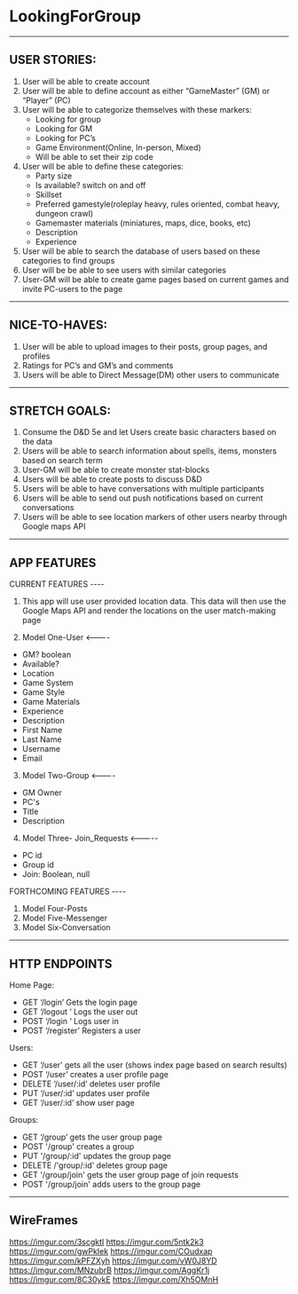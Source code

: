 # LookingForGroup

------------
USER STORIES:
------------
1. User will be able to create account
2. User will be able to define account as either “GameMaster” (GM) or “Player” (PC)
3. User will be able to categorize themselves with these markers:
    - Looking for group
    - Looking for GM 
    - Looking for PC’s
    - Game Environment(Online, In-person, Mixed)
    - Will be able to set their zip code
4. User will be able to define these categories:
    - Party size
    - Is available? switch on and off
    - Skillset
    - Preferred gamestyle(roleplay heavy, rules oriented, combat heavy, dungeon crawl)
    - Gamemaster materials (miniatures, maps, dice, books, etc)
    - Description
    - Experience
5. User will be able to search the database of users based on these categories to find groups
6. User will be be able to see users with similar categories
7. User-GM will be able to create game pages based on current games and invite PC-users to the page

------------
NICE-TO-HAVES:
------------

1. User will be able to upload images to their posts, group pages, and profiles
2. Ratings for PC’s and GM’s and comments 
3. Users will be able to Direct Message(DM) other users to communicate

------------
STRETCH GOALS:
------------
1. Consume the D&D 5e and let Users create basic characters based on the data
2. Users will be able to search information about spells, items, monsters based on search term
3. User-GM will be able to create monster stat-blocks
4. Users will be able to create posts to discuss D&D
5. Users will be able to have conversations with multiple participants
6. Users will be able to send out push notifications based on current conversations
7. Users will be able to see location markers of other users nearby through Google maps API

------------
APP FEATURES
------------

CURRENT FEATURES ----

1. This app will use user provided location data. This data will then use the Google Maps API and render the locations on the user match-making page

2. Model One-User <----
- GM? boolean
- Available?
- Location
- Game System
- Game Style
- Game Materials
- Experience 
- Description
- First Name
- Last Name
- Username
- Email


3. Model Two-Group <----
- GM Owner
- PC's
- Title
- Description

4. Model Three- Join_Requests <-----
- PC id
- Group id
- Join: Boolean, null

FORTHCOMING FEATURES ----
1. Model Four-Posts
2. Model Five-Messenger
3. Model Six-Conversation

--------
HTTP ENDPOINTS
--------

Home Page:

- GET ‘/login’ Gets the login page
- GET ‘/logout ‘ Logs the user out
- POST ‘/login ‘ Logs user in
- POST ‘/register’ Registers a user 

Users:

- GET ‘/user’ gets all the user (shows index page based on search results)
- POST ‘/user’ creates a user profile page
- DELETE ‘/user/:id’ deletes user profile
- PUT ‘/user/:id’ updates user profile
- GET ‘/user/:id’ show user page

Groups:

- GET ‘/group’ gets the user group page
- POST '/group' creates a group
- PUT '/group/:id' updates the group page
- DELETE /'group/:id' deletes group page
- GET '/group/join' gets the user group page of join requests
- POST '/group/join' adds users to the group page

-----------
WireFrames
-----------

https://imgur.com/3scgktI
https://imgur.com/5ntk2k3
https://imgur.com/gwPkIek
https://imgur.com/COudxap
https://imgur.com/kPFZXyh
https://imgur.com/vW0J8YD
https://imgur.com/MNzubrB
https://imgur.com/AggKr1j
https://imgur.com/8C30ykE
https://imgur.com/Xh5OMnH
